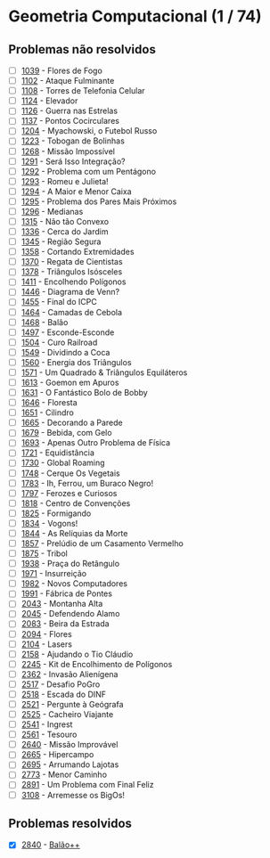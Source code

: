 # Geometria Computacional (1 / 74)

## Problemas não resolvidos
  - [ ] [1039](https://www.urionlinejudge.com.br/judge/pt/problems/view/1039) - Flores de Fogo
  - [ ] [1102](https://www.urionlinejudge.com.br/judge/pt/problems/view/1102) - Ataque Fulminante
  - [ ] [1108](https://www.urionlinejudge.com.br/judge/pt/problems/view/1108) - Torres de Telefonia Celular
  - [ ] [1124](https://www.urionlinejudge.com.br/judge/pt/problems/view/1124) - Elevador
  - [ ] [1126](https://www.urionlinejudge.com.br/judge/pt/problems/view/1126) - Guerra nas Estrelas
  - [ ] [1137](https://www.urionlinejudge.com.br/judge/pt/problems/view/1137) - Pontos Cocirculares
  - [ ] [1204](https://www.urionlinejudge.com.br/judge/pt/problems/view/1204) - Myachowski, o Futebol Russo
  - [ ] [1223](https://www.urionlinejudge.com.br/judge/pt/problems/view/1223) - Tobogan de Bolinhas
  - [ ] [1268](https://www.urionlinejudge.com.br/judge/pt/problems/view/1268) - Missão Impossível
  - [ ] [1291](https://www.urionlinejudge.com.br/judge/pt/problems/view/1291) - Será Isso Integração?
  - [ ] [1292](https://www.urionlinejudge.com.br/judge/pt/problems/view/1292) - Problema com um Pentágono
  - [ ] [1293](https://www.urionlinejudge.com.br/judge/pt/problems/view/1293) - Romeu e Julieta!
  - [ ] [1294](https://www.urionlinejudge.com.br/judge/pt/problems/view/1294) - A Maior e Menor Caixa
  - [ ] [1295](https://www.urionlinejudge.com.br/judge/pt/problems/view/1295) - Problema dos Pares Mais Próximos
  - [ ] [1296](https://www.urionlinejudge.com.br/judge/pt/problems/view/1296) - Medianas
  - [ ] [1315](https://www.urionlinejudge.com.br/judge/pt/problems/view/1315) - Não tão Convexo
  - [ ] [1336](https://www.urionlinejudge.com.br/judge/pt/problems/view/1336) - Cerca do Jardim
  - [ ] [1345](https://www.urionlinejudge.com.br/judge/pt/problems/view/1345) - Região Segura
  - [ ] [1358](https://www.urionlinejudge.com.br/judge/pt/problems/view/1358) - Cortando Extremidades
  - [ ] [1370](https://www.urionlinejudge.com.br/judge/pt/problems/view/1370) - Regata de Cientistas
  - [ ] [1378](https://www.urionlinejudge.com.br/judge/pt/problems/view/1378) - Triângulos Isósceles
  - [ ] [1411](https://www.urionlinejudge.com.br/judge/pt/problems/view/1411) - Encolhendo Polígonos
  - [ ] [1446](https://www.urionlinejudge.com.br/judge/pt/problems/view/1446) - Diagrama de Venn?
  - [ ] [1455](https://www.urionlinejudge.com.br/judge/pt/problems/view/1455) - Final do ICPC
  - [ ] [1464](https://www.urionlinejudge.com.br/judge/pt/problems/view/1464) - Camadas de Cebola
  - [ ] [1468](https://www.urionlinejudge.com.br/judge/pt/problems/view/1468) - Balão
  - [ ] [1497](https://www.urionlinejudge.com.br/judge/pt/problems/view/1497) - Esconde-Esconde
  - [ ] [1504](https://www.urionlinejudge.com.br/judge/pt/problems/view/1504) - Curo Railroad
  - [ ] [1549](https://www.urionlinejudge.com.br/judge/pt/problems/view/1549) - Dividindo a Coca
  - [ ] [1560](https://www.urionlinejudge.com.br/judge/pt/problems/view/1560) - Energia dos Triângulos
  - [ ] [1571](https://www.urionlinejudge.com.br/judge/pt/problems/view/1571) - Um Quadrado &amp; Triângulos Equiláteros
  - [ ] [1613](https://www.urionlinejudge.com.br/judge/pt/problems/view/1613) - Goemon em Apuros
  - [ ] [1631](https://www.urionlinejudge.com.br/judge/pt/problems/view/1631) - O Fantástico Bolo de Bobby
  - [ ] [1646](https://www.urionlinejudge.com.br/judge/pt/problems/view/1646) - Floresta
  - [ ] [1651](https://www.urionlinejudge.com.br/judge/pt/problems/view/1651) - Cilindro
  - [ ] [1665](https://www.urionlinejudge.com.br/judge/pt/problems/view/1665) - Decorando a Parede
  - [ ] [1679](https://www.urionlinejudge.com.br/judge/pt/problems/view/1679) - Bebida, com Gelo
  - [ ] [1693](https://www.urionlinejudge.com.br/judge/pt/problems/view/1693) - Apenas Outro Problema de Física
  - [ ] [1721](https://www.urionlinejudge.com.br/judge/pt/problems/view/1721) - Equidistância
  - [ ] [1730](https://www.urionlinejudge.com.br/judge/pt/problems/view/1730) - Global Roaming
  - [ ] [1748](https://www.urionlinejudge.com.br/judge/pt/problems/view/1748) - Cerque Os Vegetais
  - [ ] [1783](https://www.urionlinejudge.com.br/judge/pt/problems/view/1783) - Ih, Ferrou, um Buraco Negro!
  - [ ] [1797](https://www.urionlinejudge.com.br/judge/pt/problems/view/1797) - Ferozes e Curiosos
  - [ ] [1818](https://www.urionlinejudge.com.br/judge/pt/problems/view/1818) - Centro de Convenções
  - [ ] [1825](https://www.urionlinejudge.com.br/judge/pt/problems/view/1825) - Formigando
  - [ ] [1834](https://www.urionlinejudge.com.br/judge/pt/problems/view/1834) - Vogons!
  - [ ] [1844](https://www.urionlinejudge.com.br/judge/pt/problems/view/1844) - As Relíquias da Morte
  - [ ] [1857](https://www.urionlinejudge.com.br/judge/pt/problems/view/1857) - Prelúdio de um Casamento Vermelho
  - [ ] [1875](https://www.urionlinejudge.com.br/judge/pt/problems/view/1875) - Tribol
  - [ ] [1938](https://www.urionlinejudge.com.br/judge/pt/problems/view/1938) - Praça do Retângulo
  - [ ] [1971](https://www.urionlinejudge.com.br/judge/pt/problems/view/1971) - Insurreição
  - [ ] [1982](https://www.urionlinejudge.com.br/judge/pt/problems/view/1982) - Novos Computadores
  - [ ] [1991](https://www.urionlinejudge.com.br/judge/pt/problems/view/1991) - Fábrica de Pontes
  - [ ] [2043](https://www.urionlinejudge.com.br/judge/pt/problems/view/2043) - Montanha Alta
  - [ ] [2045](https://www.urionlinejudge.com.br/judge/pt/problems/view/2045) - Defendendo Alamo
  - [ ] [2083](https://www.urionlinejudge.com.br/judge/pt/problems/view/2083) - Beira da Estrada
  - [ ] [2094](https://www.urionlinejudge.com.br/judge/pt/problems/view/2094) - Flores
  - [ ] [2104](https://www.urionlinejudge.com.br/judge/pt/problems/view/2104) - Lasers
  - [ ] [2158](https://www.urionlinejudge.com.br/judge/pt/problems/view/2158) - Ajudando o Tio Cláudio
  - [ ] [2245](https://www.urionlinejudge.com.br/judge/pt/problems/view/2245) - Kit de Encolhimento de Polígonos
  - [ ] [2362](https://www.urionlinejudge.com.br/judge/pt/problems/view/2362) - Invasão Alienígena
  - [ ] [2517](https://www.urionlinejudge.com.br/judge/pt/problems/view/2517) - Desafio PoGro
  - [ ] [2518](https://www.urionlinejudge.com.br/judge/pt/problems/view/2518) - Escada do DINF
  - [ ] [2521](https://www.urionlinejudge.com.br/judge/pt/problems/view/2521) - Pergunte à Geógrafa
  - [ ] [2525](https://www.urionlinejudge.com.br/judge/pt/problems/view/2525) - Cacheiro Viajante
  - [ ] [2541](https://www.urionlinejudge.com.br/judge/pt/problems/view/2541) - Ingrest
  - [ ] [2561](https://www.urionlinejudge.com.br/judge/pt/problems/view/2561) - Tesouro
  - [ ] [2640](https://www.urionlinejudge.com.br/judge/pt/problems/view/2640) - Missão Improvável
  - [ ] [2665](https://www.urionlinejudge.com.br/judge/pt/problems/view/2665) - Hipercampo
  - [ ] [2695](https://www.urionlinejudge.com.br/judge/pt/problems/view/2695) - Arrumando Lajotas
  - [ ] [2773](https://www.urionlinejudge.com.br/judge/pt/problems/view/2773) - Menor Caminho
  - [ ] [2891](https://www.urionlinejudge.com.br/judge/pt/problems/view/2891) - Um Problema com Final Feliz
  - [ ] [3108](https://www.urionlinejudge.com.br/judge/pt/problems/view/3108) - Arremesse os BigOs!
## Problemas resolvidos
  - [x] [2840](https://www.urionlinejudge.com.br/judge/pt/problems/view/2840) - [Balão++](https://github.com/potigol/URI-Potigol/blob/master/src/2801-2900/2840.poti)